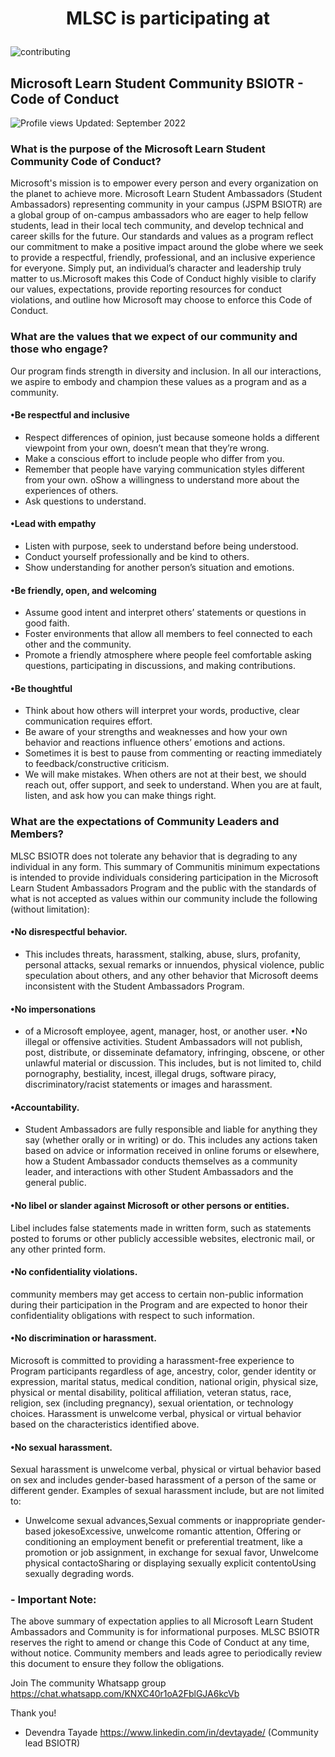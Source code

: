 # <p align="center"> MLSC is participating at </p>

![contributing](https://github.com/MLSC-BSOITR/.github/blob/acbcd6f0a88514e158ac20eeee815746ec9df32d/profile/WhatsApp%20Image%202022-09-27%20at%2012.17.09%20AM.jpeg)

## Microsoft Learn Student Community BSIOTR - Code of Conduct 
![Profile views](https://gpvc.arturio.dev/mlsc-bsiotr)   Updated: September 2022

### What is the purpose of the Microsoft Learn Student Community Code of Conduct?

Microsoft's mission is to empower every person and every organization on the planet to achieve more. Microsoft Learn Student Ambassadors (Student Ambassadors) representing community in your campus (JSPM BSIOTR) are a global group of on-campus ambassadors who are eager to help fellow students, lead in their local tech community, and develop technical and career skills for the future. Our standards and values as a program reflect our commitment to make a positive impact around the globe where we seek to provide a respectful, friendly, professional, and an inclusive experience for everyone. Simply put, an individual’s character and leadership truly matter to us.Microsoft makes this Code of Conduct highly visible to clarify our values, expectations, provide reporting resources for conduct violations, and outline how Microsoft may choose to enforce this Code of Conduct.

### What are the values that we expect of our community and those who engage? 

Our program finds strength in diversity and inclusion. In all our interactions, we aspire to embody and champion these values as a program and as a community.

#### •Be respectful and inclusive
- Respect differences of opinion, just because someone holds a different viewpoint from your own, doesn’t mean that they’re wrong. 
- Make a conscious effort to include people who differ from you.
- Remember that people have varying communication styles different from your own. oShow a willingness to understand more about the experiences of others. 
- Ask questions to understand. 

#### •Lead with empathy 
- Listen with purpose, seek to understand before being understood. 
- Conduct yourself professionally and be kind to others.  
- Show understanding for another person’s situation and emotions.  

#### •Be friendly, open, and welcoming
- Assume good intent and interpret others’ statements or questions in good faith. 
- Foster environments that allow all members to feel connected to each other and the community. 
- Promote a friendly atmosphere where people feel comfortable asking questions, participating in discussions, and making contributions. 

#### •Be thoughtful 
- Think about how others will interpret your words, productive, clear communication requires effort. 
- Be aware of your strengths and weaknesses and how your own behavior and reactions influence others’ emotions and actions. 
- Sometimes it is best to pause from commenting or reacting immediately to feedback/constructive criticism. 
- We will make mistakes. When others are not at their best, we should reach out, offer support, and seek to understand. When you are at fault, listen, and ask how you can make things right. 

### What are the expectations of Community Leaders and Members? 

MLSC BSIOTR does not tolerate any behavior that is degrading to any individual in any form. This summary of Communitis minimum expectations is intended to provide individuals considering participation in the Microsoft Learn Student Ambassadors Program and the public with the standards of what is not accepted as values within our community include the following (without limitation):

#### •No disrespectful behavior. 
- This includes threats, harassment, stalking, abuse, slurs, profanity, personal attacks, sexual remarks or innuendos, physical violence, public speculation about others, and any other behavior that Microsoft deems inconsistent with the Student Ambassadors Program. 

#### •No impersonations 
- of a Microsoft employee, agent, manager, host, or another user. 
•No illegal or offensive activities. Student Ambassadors will not publish, post, distribute, or disseminate defamatory, infringing, obscene, or other unlawful material or discussion. This includes, but is not limited to, child pornography, bestiality, incest, illegal drugs, software piracy, discriminatory/racist statements or images and harassment.
#### •Accountability.
- Student Ambassadors are fully responsible and liable for anything they say (whether orally or in writing) or do. This includes any actions taken based on advice or information received in online forums or elsewhere, how a Student Ambassador conducts themselves as a community leader, and interactions with other Student Ambassadors and the general public.
#### •No libel or slander against Microsoft or other persons or entities.
Libel includes false statements made in written form, such as statements posted to forums or other publicly accessible websites, electronic mail, or any other printed form.
#### •No confidentiality violations.
community members may get access to certain non-public information during their participation in the Program and are expected to honor their confidentiality obligations with respect to such information.

#### •No discrimination or harassment.
Microsoft is committed to providing a harassment-free experience to Program participants regardless of age, ancestry, color, gender identity or expression, marital status, medical condition, national origin, physical size, physical or mental disability, political affiliation, veteran status, race, religion, sex (including pregnancy), sexual orientation, or technology choices. Harassment is unwelcome verbal, physical or virtual behavior based on the characteristics identified above. 
#### •No sexual harassment.
Sexual harassment is unwelcome verbal, physical or virtual behavior based on sex and includes gender-based harassment of a person of the same or different gender. Examples of sexual harassment include, but are not limited to:
- Unwelcome sexual advances,Sexual comments or inappropriate gender-based jokesoExcessive, unwelcome romantic attention, Offering or conditioning an employment benefit or preferential treatment, like a promotion or job assignment, in exchange for sexual favor, Unwelcome physical contactoSharing or displaying sexually explicit contentoUsing sexually degrading words.
### - Important Note: 
The above summary of expectation applies to all Microsoft Learn Student Ambassadors and Community is for informational purposes.  MLSC BSIOTR reserves the right to amend or change this Code of Conduct at any time, without notice. Community members and leads agree to periodically review this document to ensure they follow the obligations.

Join The community Whatsapp group 
https://chat.whatsapp.com/KNXC40r1oA2FblGJA6kcVb

Thank you!

- Devendra Tayade 
https://www.linkedin.com/in/devtayade/ (Community lead BSIOTR)
